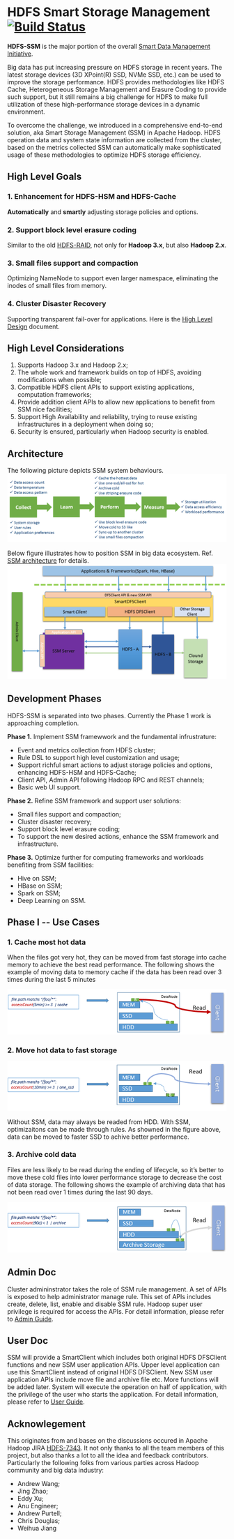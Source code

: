 
HDFS Smart Storage Management [![Build Status](https://travis-ci.org/Intel-bigdata/SSM.svg?branch=trunk)](https://travis-ci.org/Intel-bigdata/SSM?branch=trunk)
=========================

**HDFS-SSM** is the major portion of the overall [Smart Data Management Initiative](https://github.com/Intel-bigdata/SSM/blob/trunk/docs/overall-initiative.md).

Big data has put increasing pressure on HDFS storage in recent years. The latest storage devices (3D XPoint(R) SSD, NVMe SSD, etc.) can be used to improve the storage performance. HDFS provides methodologies like HDFS Cache, Heterogeneous Storage Management and Erasure Coding to provide such support, but it still remains a big challenge for HDFS to make full utilization of these high-performance storage devices in a dynamic environment.

To overcome the challenge, we introduced in a comprehensive end-to-end solution, aka Smart Storage Management (SSM) in Apache Hadoop. HDFS operation data and system state information are collected from the cluster, based on the metrics collected SSM can automatically make sophisticated usage of these methodologies to optimize HDFS storage efficiency.

High Level Goals
------------
### 1. Enhancement for HDFS-HSM and HDFS-Cache
**Automatically** and **smartly** adjusting storage policies and options.
### 2. Support block level erasure coding
Similar to the old [HDFS-RAID](https://wiki.apache.org/hadoop/HDFS-RAID), not only for **Hadoop 3.x**, but also **Hadoop 2.x**.
### 3. Small files support and compaction
Optimizing NameNode to support even larger namespace, eliminating the inodes of small files from memory.
### 4. Cluster Disaster Recovery
Supporting transparent fail-over for applications. Here is the [High Level Design](https://github.com/Intel-bigdata/SSM/blob/trunk/docs/disaster-recovery.md) document. 

High Level Considerations
------------
1. Supports Hadoop 3.x and Hadoop 2.x;
2. The whole work and framework builds on top of HDFS, avoiding modifications when possible;
3. Compatible HDFS client APIs to support existing applications, computation frameworks;
4. Provide addition client APIs to allow new applications to benefit from SSM nice facilities;
5. Support High Availability and reliability, trying to reuse existing infrastructures in a deployment when doing so;
6. Security is ensured, particularly when Hadoop security is enabled.

Architecture
------------
The following picture depicts SSM system behaviours.
<img src="https://github.com/Intel-bigdata/SSM/blob/trunk/docs/ssm-lifecycle.png" />

Below figure illustrates how to position SSM in big data ecosystem. Ref. [SSM architecture](https://github.com/Intel-bigdata/SSM/blob/trunk/docs/hdfs-ssm-design.md) for details.
<img src="https://github.com/Intel-bigdata/SSM/blob/trunk/docs/high-level-architecture.png" />

Development Phases
------------
HDFS-SSM is separated into two phases. Currently the Phase 1 work is approaching completion.

**Phase 1.** Implement SSM framewwork and the fundamental infrustrature:
* Event and metrics collection from HDFS cluster;
* Rule DSL to support high level customization and usage;
* Support richful smart actions to adjust storage policies and options, enhancing HDFS-HSM and HDFS-Cache;
* Client API, Admin API following Hadoop RPC and REST channels;
* Basic web UI support.

**Phase 2.** Refine SSM framework and support user solutions:
* Small files support and compaction;
* Cluster disaster recovery;
* Support block level erasure coding;
* To support the new desired actions, enhance the SSM framework and infrastructure.

**Phase 3.** Optimize further for computing frameworks and workloads benefiting from SSM facilities:
* Hive on SSM;
* HBase on SSM;
* Spark on SSM;
* Deep Learning on SSM.

Phase I -- Use Cases 
------------
### 1. Cache most hot data
When the files got very hot, they can be moved from fast storage into cache memory to achieve the best read performance. The following shows the example of moving data to memory cache if the data has been read over 3 times during the last 5 minutes

![](https://github.com/Intel-bigdata/SSM/blob/trunk/docs/cache-case.png)

### 2. Move hot data to fast storage
![](https://github.com/Intel-bigdata/SSM/blob/trunk/docs/ssd-case.png)

Without SSM, data may always be readed from HDD. With SSM, optimizaitons can be made through rules. As showned in the figure above, data can be moved to faster SSD to achive better performance.

### 3. Archive cold data
Files are less likely to be read during the ending of lifecycle, so it’s better to move these cold files into lower performance storage to decrease the cost of data storage. The following shows the example of archiving data that has not been read over 1 times during the last 90 days.

![](https://github.com/Intel-bigdata/SSM/blob/trunk/docs/archive-case.png)

Admin Doc
------------
Cluster admininstrator takes the role of SSM rule management. A set of APIs is exposed to help administrator manage rule. This set of APIs includes create, delete, list, enable and disable SSM rule. Hadoop super user privilege is required for access the APIs. For detail information, please refer to [Admin Guide](https://github.com/Intel-bigdata/SSM/blob/trunk/docs/admin-user-guide.md).

User Doc
------------
SSM will provide a SmartClient which includes both original HDFS DFSClient functions and new SSM user application APIs. Upper level application can use this SmartClient instead of original HDFS DFSClient. New SSM user application APIs include move file and archive file etc. More functions will be added later. System will execute the operation on half of application, with the privilege of the user who starts the application. For detail information, please refer to [User Guide](https://github.com/Intel-bigdata/SSM/blob/trunk/docs/client-user-guide.md).

Acknowlegement
------------
This originates from and bases on the discussions occured in Apache Hadoop JIRA [HDFS-7343](https://issues.apache.org/jira/browse/HDFS-7343). It not only thanks to all the team members of this project, but also thanks a lot to all the idea and feedback contributors. Particularly the following folks from various parties across Hadoop community and big data industry:
* Andrew Wang;
* Jing Zhao;
* Eddy Xu;
* Anu Engineer;
* Andrew Purtell;
* Chris Douglas;
* Weihua Jiang
